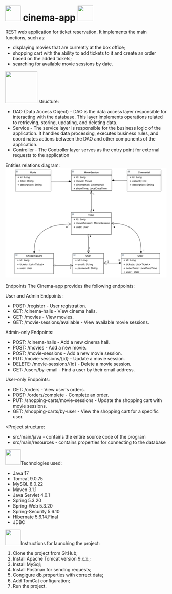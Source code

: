 ﻿# <img src="https://cdn-icons-png.flaticon.com/512/7603/7603173.png" width="48" height="48"> cinema-app <img src="https://cdn-icons-png.flaticon.com/512/7603/7603173.png" width="48" height="48">

REST web application for ticket reservation. It implements the main functions, such as:
- displaying movies that are currently at the box office;
- shopping cart with the ability to add tickets to it and create an order based on the added tickets;
- searching for available movie sessions by date.

<img src="https://hhayproject.myshopify.com/cdn/shop/products/HHAY-sticker-origproject-3insq_1_1014x.png?v=1601779115" width="100" height="100"> structure:

- DAO (Data Access Object) - DAO is the data access layer responsible for interacting with the database. This layer implements operations related to retrieving, storing, updating, and deleting data.
- Service - The service layer is responsible for the business logic of the application. It handles data processing, executes business rules, and coordinates actions between the DAO and other components of the application.
- Controller - The Controller layer serves as the entry point for external requests to the application

Entities relations diagram:
![img_1.png](img_1.png)

Endpoints
The Cinema-app provides the following endpoints:

User and Admin Endpoints:

- POST: /register - User registration.
- GET: /cinema-halls - View cinema halls.
- GET: /movies - View movies.
- GET: /movie-sessions/available - View available movie sessions.

Admin-only Endpoints:
- POST: /cinema-halls - Add a new cinema hall.
- POST: /movies - Add a new movie.
- POST: /movie-sessions - Add a new movie session.
- PUT: /movie-sessions/{id} - Update a movie session.
- DELETE: /movie-sessions/{id} - Delete a movie session.
- GET: /users/by-email - Find a user by their email address.

User-only Endpoints:

- GET: /orders - View user's orders.
- POST: /orders/complete - Complete an order.
- PUT: /shopping-carts/movie-sessions - Update the shopping cart with movie sessions.
- GET: /shopping-carts/by-user - View the shopping cart for a specific user.

<Project structure:
- src/main/java - contains the entire source code of the program
- src/main/resources - contains properties for connecting to the database

<img src="https://cdn-icons-png.flaticon.com/256/4359/4359784.png" width="48" height="48">Technologies used:

- Java 17
- Tomcat 9.0.75
- MySQL 8.0.22
- Maven 3.1.1
- Java Servlet 4.0.1
- Spring 5.3.20
- Spring-Web 5.3.20
- Spring-Security 5.6.10
- Hibernate 5.6.14.Final
- JDBC

<img src="https://juststickers.in/wp-content/uploads/2017/06/rocket.png" width="48" height="48">Instructions for launching the project:
1) Clone the project from GitHub;
2) Install Apache Tomcat version 9.x.x.;
3) Install MySql;
4) Install Postman for sending requests;
5) Congigure db.properties with correct data;
6) Add TomCat configuration;
7) Run the project.
